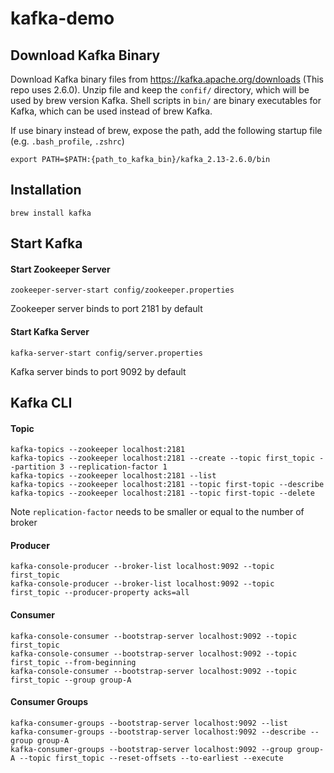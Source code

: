 # kafka-demo

## Download Kafka Binary
Download Kafka binary files from https://kafka.apache.org/downloads (This repo uses 2.6.0). Unzip file and keep the `confif/` directory, which will be used by brew version Kafka. Shell scripts in `bin/` are binary executables for Kafka, which can be used instead of brew Kafka.

If use binary instead of brew, expose the path, add the following startup file (e.g. `.bash_profile`, `.zshrc`)
```shell
export PATH=$PATH:{path_to_kafka_bin}/kafka_2.13-2.6.0/bin
```

## Installation
```shell
brew install kafka
```

## Start Kafka
#### Start Zookeeper Server
```shell
zookeeper-server-start config/zookeeper.properties
```
Zookeeper server binds to port 2181 by default

#### Start Kafka Server
```shell
kafka-server-start config/server.properties
```
Kafka server binds to port 9092 by default

## Kafka CLI
#### Topic
```shell
kafka-topics --zookeeper localhost:2181
kafka-topics --zookeeper localhost:2181 --create --topic first_topic --partition 3 --replication-factor 1
kafka-topics --zookeeper localhost:2181 --list
kafka-topics --zookeeper localhost:2181 --topic first-topic --describe
kafka-topics --zookeeper localhost:2181 --topic first-topic --delete
```
Note `replication-factor` needs to be smaller or equal to the number of broker

#### Producer
```shell
kafka-console-producer --broker-list localhost:9092 --topic first_topic
kafka-console-producer --broker-list localhost:9092 --topic first_topic --producer-property acks=all
```

#### Consumer
```shell
kafka-console-consumer --bootstrap-server localhost:9092 --topic first_topic
kafka-console-consumer --bootstrap-server localhost:9092 --topic first_topic --from-beginning
kafka-console-consumer --bootstrap-server localhost:9092 --topic first_topic --group group-A
```

#### Consumer Groups
```shell
kafka-consumer-groups --bootstrap-server localhost:9092 --list
kafka-consumer-groups --bootstrap-server localhost:9092 --describe --group group-A
kafka-consumer-groups --bootstrap-server localhost:9092 --group group-A --topic first_topic --reset-offsets --to-earliest --execute
```
